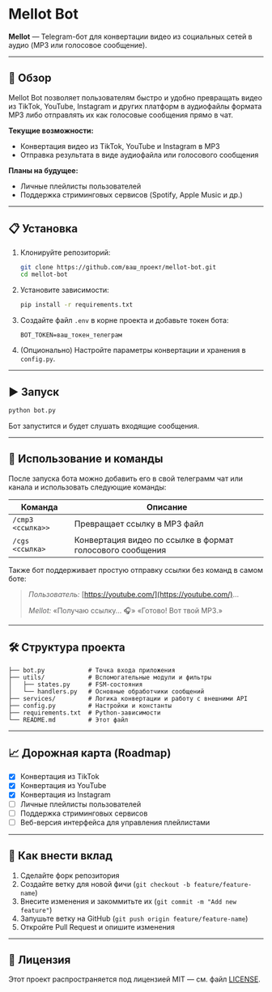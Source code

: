 # Mellot Bot

**Mellot** — Telegram-бот для конвертации видео из социальных сетей в аудио (MP3 или голосовое сообщение).

---

## 🚀 Обзор

Mellot Bot позволяет пользователям быстро и удобно превращать видео из TikTok, YouTube, Instagram и других платформ в аудиофайлы формата MP3 либо отправлять их как голосовые сообщения прямо в чат.

**Текущие возможности:**

* Конвертация видео из TikTok, YouTube и Instagram в MP3
* Отправка результата в виде аудиофайла или голосового сообщения

**Планы на будущее:**

* Личные плейлисты пользователей
* Поддержка стриминговых сервисов (Spotify, Apple Music и др.)

---

## 📋 Установка

1. Клонируйте репозиторий:

   ```bash
   git clone https://github.com/ваш_проект/mellot-bot.git
   cd mellot-bot
   ```
2. Установите зависимости:

   ```bash
   pip install -r requirements.txt
   ```
3. Создайте файл `.env` в корне проекта и добавьте токен бота:

   ```env
   BOT_TOKEN=ваш_токен_телеграм
   ```
4. (Опционально) Настройте параметры конвертации и хранения в `config.py`.

---

## ▶️ Запуск

```bash
python bot.py
```

Бот запустится и будет слушать входящие сообщения.

---

## 💬 Использование и команды

После запуска бота можно добавить его в свой телеграмм чат или канала и использовать следующие команды:

| Команда             | Описание                                   |
| ------------------- | ------------------------------------------ |
| `/cmp3 <ссылка>>`   | Превращает ссылку в MP3 файл                             |
| `/cgs <ссылка>`     | Конвертация видео по ссылке в формат голосового сообщения|

Также бот поддерживает простую отправку ссылки без команд в самом боте:

> *Пользователь:* [https://youtube.com/](https://youtube.com/)...
>
> *Mellot:* «Получаю ссылку… 🎧»
> «Готово! Вот твой MP3.»

---

## 🛠️ Структура проекта

```
├── bot.py            # Точка входа приложения
├── utils/            # Вспомогательные модули и фильтры
│   ├── states.py     # FSM-состояния
│   └── handlers.py   # Основные обработчики сообщений
├── services/         # Логика конвертации и работу с внешними API
├── config.py         # Настройки и константы
├── requirements.txt  # Python-зависимости
└── README.md         # Этот файл
```

---

## 📈 Дорожная карта (Roadmap)

* [x] Конвертация из TikTok
* [x] Конвертация из YouTube
* [x] Конвертация из Instagram
* [ ] Личные плейлисты пользователей
* [ ] Поддержка стриминговых сервисов
* [ ] Веб-версия интерфейса для управления плейлистами

---

## 🤝 Как внести вклад

1. Сделайте форк репозитория
2. Создайте ветку для новой фичи (`git checkout -b feature/feature-name`)
3. Внесите изменения и закоммитьте их (`git commit -m "Add new feature"`)
4. Запушьте ветку на GitHub (`git push origin feature/feature-name`)
5. Откройте Pull Request и опишите изменения

---

## 📝 Лицензия

Этот проект распространяется под лицензией MIT — см. файл [LICENSE](LICENSE).
